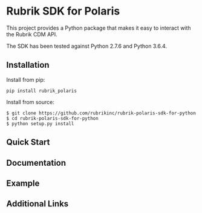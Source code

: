 # Rubrik SDK for Polaris

This project provides a Python package that makes it easy to interact with the Rubrik CDM API.

The SDK has been tested against Python 2.7.6 and Python 3.6.4.

## Installation

Install from pip:

`pip install rubrik_polaris`

Install from source:
```
$ git clone https://github.com/rubrikinc/rubrik-polaris-sdk-for-python
$ cd rubrik-polaris-sdk-for-python
$ python setup.py install
```
## Quick Start


## Documentation

## Example

## Additional Links
